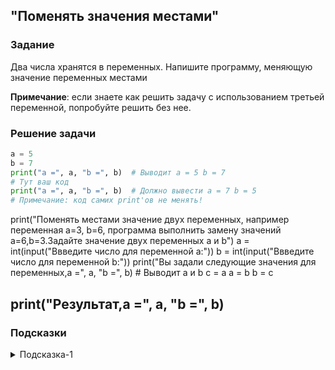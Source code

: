 ## "Поменять значения местами"

### Задание

Два числа хранятся в переменных. Напишите программу, меняющую значение переменных местами

**Примечание**: если знаете как решить задачу с использованием третьей переменной, попробуйте решить без нее.

### Решение задачи

```python
a = 5
b = 7
print("a =", a, "b =", b)  # Выводит a = 5 b = 7
# Тут ваш код
print("a =", a, "b =", b)  # Должно вывести a = 7 b = 5
# Примечание: код самих print'ов не менять!
```
print("Поменять местами значение двух переменных, например переменная a=3, b=6, программа выполнить замену значений a=6,b=3.Задайте значение двух переменных а и b")
a = int(input("Ввведите число для переменной a:"))
b = int(input("Ввведите число для переменной b:"))
print("Вы задали следующие значения для переменных,a =", a, "b =", b)  # Выводит a и b
c = a
a = b
b = c

print("Результат,a =", a, "b =", b)
---

### Подсказки

<details>
<summary>Подсказка-1</summary>
Сначала решите задачу, используя дополнительную переменную. 
Затем попробуйте решить задачу, без использование третьей переменной.
</details>
